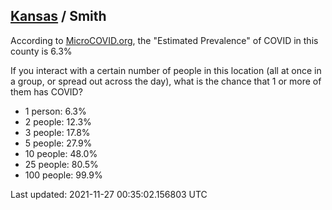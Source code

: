 
## [Kansas](/united-states/kansas) / Smith

According to [MicroCOVID.org](http://microcovid.org),
the "Estimated Prevalence" of COVID in this county is 6.3%

If you interact with a certain number of people in this location
(all at once in a group, or spread out across the day), what is the chance that
1 or more of them has COVID?

- 1 person: 6.3%
- 2 people: 12.3%
- 3 people: 17.8%
- 5 people: 27.9%
- 10 people: 48.0%
- 25 people: 80.5%
- 100 people: 99.9%

Last updated: 2021-11-27 00:35:02.156803 UTC
